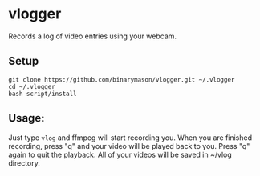 # vlogger

Records a log of video entries using your webcam.

## Setup

```
git clone https://github.com/binarymason/vlogger.git ~/.vlogger
cd ~/.vlogger
bash script/install
```


## Usage:

Just type `vlog` and ffmpeg will start recording you.  When you are finished recording, press "q" and your video will be played back to you.  Press "q" again to quit the playback. All of your videos will be saved in ~/vlog directory.
